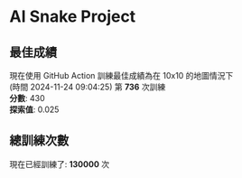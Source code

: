 
# AI Snake Project

## **最佳成績**
現在使用 GitHub Action 訓練最佳成績為在 10x10 的地圖情況下  
(時間 2024-11-24 09:04:25) 第 **736** 次訓練  
**分數**: 430  
**探索值**: 0.025

## 總訓練次數
現在已經訓練了: **130000** 次
